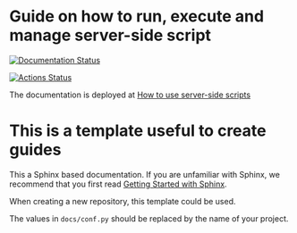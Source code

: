 # Guide on how to run, execute and manage server-side script

[![Documentation Status](https://readthedocs.org/projects/omero-guide-scripts/badge/?version=latest)](https://omero-guides.readthedocs.io/en/latest/scripts/docs/index.html)

[![Actions Status](https://github.com/ome/omero-guide-scripts/workflows/sphinx/badge.svg)](https://github.com/ome/omero-guide-scripts/actions)

The documentation is deployed at [How to use server-side scripts](https://omero-guides.readthedocs.io/en/latest/scripts/docs/index.html)

# This is a template useful to create guides

This a Sphinx based documentation. 
If you are unfamiliar with Sphinx, we recommend that you first read 
[Getting Started with Sphinx](https://docs.readthedocs.io/en/stable/intro/getting-started-with-sphinx.html).

When creating a new repository, this template could be used.

The values in ``docs/conf.py`` should be replaced by the name of your project.
